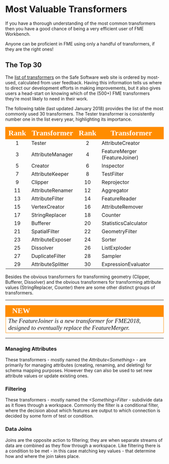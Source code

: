 # Most Valuable Transformers #

If you have a thorough understanding of the most common transformers then you have a good chance of being a very efficient user of FME Workbench.

Anyone can be proficient in FME using only a handful of transformers, if they are the right ones!

## The Top 30 ##
The [list of transformers](https://www.safe.com/transformers/#/) on the Safe Software web site is ordered by most-used, calculated from user feedback. Having this information tells us where to direct our development efforts in making improvements, but it also gives users a head-start on knowing which of the (500+) FME transformers they’re most likely to need in their work.

The following table (last updated January 2018) provides the list of the most commonly used 30 transformers. The Tester transformer is consistently number one in the list every year, highlighting its importance.

<table style="border-spacing: 0px">
<tr>
<th style="vertical-align:middle;background-color:darkorange;border: 2px solid darkorange">
<span style="color:white;font-size:x-large;font-weight: bold;font-family:serif">Rank</span></th>
<th style="vertical-align:middle;background-color:darkorange;border: 2px solid darkorange">
<span style="color:white;font-size:x-large;font-weight: bold;font-family:serif">Transformer</th>
<th style="vertical-align:middle;background-color:darkorange;border: 2px solid darkorange">
<span style="color:white;font-size:x-large;font-weight: bold;font-family:serif">Rank</span></th>
<th style="vertical-align:middle;background-color:darkorange;border: 2px solid darkorange">
<span style="color:white;font-size:x-large;font-weight: bold;font-family:serif">Transformer</th>
</tr>
<tr><td style="text-align:center">1</td><td>Tester</td><td style="text-align:center">2</td><td>AttributeCreator</td></tr>
<tr><td style="text-align:center">3</td><td>AttributeManager</td><td style="text-align:center">4</td><td>FeatureMerger (FeatureJoiner)</td></tr>
<tr><td style="text-align:center">5</td><td>Creator</td><td style="text-align:center">6</td><td>Inspector</td></tr>
<tr><td style="text-align:center">7</td><td>AttributeKeeper</td><td style="text-align:center">8</td><td>TestFilter</td></tr>
<tr><td style="text-align:center">9</td><td>Clipper</td><td style="text-align:center">10</td><td>Reprojector</td></tr>
<tr><td style="text-align:center">11</td><td>AttributeRenamer</td><td style="text-align:center">12</td><td>Aggregator</td></tr>
<tr><td style="text-align:center">13</td><td>AttributeFilter</td><td style="text-align:center">14</td><td>FeatureReader</td></tr>
<tr><td style="text-align:center">15</td><td>VertexCreator</td><td style="text-align:center">16</td><td>AttributeRemover</td></tr>
<tr><td style="text-align:center">17</td><td>StringReplacer</td><td style="text-align:center">18</td><td>Counter</td></tr>
<tr><td style="text-align:center">19</td><td>Bufferer</td><td style="text-align:center">20</td><td>StatisticsCalculator</td></tr>
<tr><td style="text-align:center">21</td><td>SpatialFilter</td><td style="text-align:center">22</td><td>GeometryFilter</td></tr>
<tr><td style="text-align:center">23</td><td>AttributeExposer</td><td style="text-align:center">24</td><td>Sorter</td></tr>
<tr><td style="text-align:center">25</td><td>Dissolver</td><td style="text-align:center">26</td><td>ListExploder</td></tr>
<tr><td style="text-align:center">27</td><td>DuplicateFilter</td><td style="text-align:center">28</td><td>Sampler</td></tr>
<tr><td style="text-align:center">29</td><td>AttributeSplitter</td><td style="text-align:center">30</td><td>ExpressionEvaluator</td></tr>
</table>

Besides the obvious transformers for transforming geometry (Clipper, Bufferer, Dissolver) and the obvious transformers for transforming attribute values (StringReplacer, Counter) there are some other distinct groups of transformers.

---

<!--New Section--> 

<table style="border-spacing: 0px">
<tr>
<td style="vertical-align:middle;background-color:darkorange;border: 2px solid darkorange">
<i class="fa fa-bolt fa-lg fa-pull-left fa-fw" style="color:white;padding-right: 12px;vertical-align:text-top"></i>
<span style="color:white;font-size:x-large;font-weight: bold;font-family:serif">NEW</span>
</td>
</tr>

<tr>
<td style="border: 1px solid darkorange">
<span style="font-family:serif; font-style:italic; font-size:larger">
The FeatureJoiner is a new transformer for FME2018, designed to eventually replace the FeatureMerger.
</span>
</td>
</tr>
</table>

---

### Managing Attributes ###
These transformers - mostly named the *Attribute&lt;Something&gt;* - are primarily for managing attributes (creating, renaming, and deleting) for schema mapping purposes. However they can also be used to set new attribute values or update existing ones.

### Filtering ###
These transformers - mostly named the *&lt;Something&gt;Filter* - subdivide data as it flows through a workspace. Commonly the filter is a conditional filter, where the decision about which features are output to which connection is decided by some form of test or condition.

### Data Joins ###
Joins are the opposite action to filtering; they are when separate streams of data are combined as they flow through a workspace. Like filtering there is a condition to be met - in this case matching key values - that determine how and where the join takes place.
